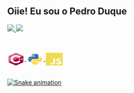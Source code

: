 ## Oiie! Eu sou o Pedro Duque
 <div>
  <a href="https://github.com/eupdux">
  <img height="180em" src="https://github-readme-stats.vercel.app/api?username=eupdux&show_icons=true&theme=dark&include_all_commits=true&count_private=true"/>
  <img height="180em"  src="https://github-readme-stats.vercel.app/api/top-langs/?username=eupdux&layout=compact&langs_count=7&theme=dark"/>
</div>
 
  ##
 
 <div style="display: inline_block"><br>
  <img align="center" alt="eupdux-Csharp" height="30" width="40" src="https://github.com/devicons/devicon/blob/master/icons/cplusplus/cplusplus-original.svg">
  <img align="center" alt="eupdux-Python" height="30" width="40" src="https://raw.githubusercontent.com/devicons/devicon/master/icons/python/python-original.svg">
  <img align="center" alt="eupdux-Js" height="30" width="40" src="https://raw.githubusercontent.com/devicons/devicon/master/icons/javascript/javascript-plain.svg">
</div>
  
  ##

  ![Snake animation](https://github.com/eupdux/eupdux/blob/output/github-contribution-grid-snake.svg)
 
</div>
 
<!--
**eupdux/eupdux** is a ✨ _special_ ✨ repository because its `README.md` (this file) appears on your GitHub profile.

Here are some ideas to get you started:

- 🔭 I’m currently working on ...
- 🌱 I’m currently learning ...
- 👯 I’m looking to collaborate on ...
- 🤔 I’m looking for help with ...
- 💬 Ask me about ...
- 📫 How to reach me: ...
- 😄 Pronouns: ...
- ⚡ Fun fact: ...
-->
